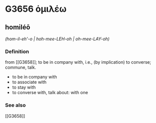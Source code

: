 # G3656 ὁμιλέω

## homiléō

_(hom-il-eh'-o | hoh-mee-LEH-oh | oh-mee-LAY-oh)_

### Definition

from [[G3658]]; to be in company with, i.e., (by implication) to converse; commune, talk.

- to be in company with
- to associate with
- to stay with
- to converse with, talk about: with one

### See also

[[G3658]]

